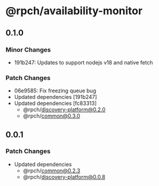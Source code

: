# @rpch/availability-monitor

## 0.1.0

### Minor Changes

- 191b247: Updates to support nodejs v18 and native fetch

### Patch Changes

- 06e9585: Fix freezing queue bug
- Updated dependencies [191b247]
- Updated dependencies [fc83313]
  - @rpch/discovery-platform@0.2.0
  - @rpch/common@0.3.0

## 0.0.1

### Patch Changes

- Updated dependencies
  - @rpch/common@0.2.3
  - @rpch/discovery-platform@0.0.8
